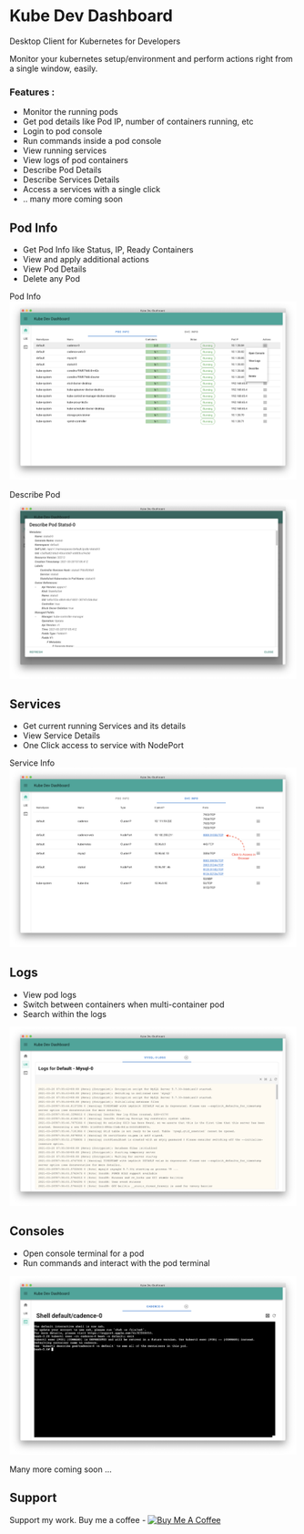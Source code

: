 # Kube Dev Dashboard
Desktop Client for Kubernetes for Developers

Monitor your kubernetes setup/environment and perform actions right from a single window, easily.

### Features :
- Monitor the running pods
- Get pod details like Pod IP, number of containers running, etc
- Login to pod console
- Run commands inside a pod console
- View running services
- View logs of pod containers
- Describe Pod Details
- Describe Services Details
- Access a services with a single click
- .. many more coming soon

## Pod Info
- Get Pod Info like Status, IP, Ready Containers
- View and apply additional actions 
- View Pod Details
- Delete any Pod

Pod Info
![Preview 1](images/Preview_1.png)

Describe Pod
![Preview 5](images/Preview_5.png)

##  Services 
- Get current running Services and its details
- View Service Details
- One Click access to service with NodePort

Service Info
![Preview 2](images/Preview_2.png)

## Logs
- View pod logs
- Switch between containers when multi-container pod
- Search within the logs

![Preview 3](images/Preview_3.png)

## Consoles
- Open console terminal for a pod
- Run commands and interact with the pod terminal

![Preview 4](images/Preview_4.png)

Many more coming soon ...

## Support

Support my work. Buy me a coffee -
<a href="https://www.buymeacoffee.com/prsh9" target="_blank"><img src="https://cdn.buymeacoffee.com/buttons/default-blue.png" alt="Buy Me A Coffee" height="41" width="174"></a>